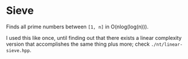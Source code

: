 # Sieve

Finds all prime numbers between `[1, n]` in O(nlog(log(n))).

I used this like once, until finding out that there exists a linear complexity version that accomplishes the same thing plus more; check `./nt/linear-sieve.hpp`. 
